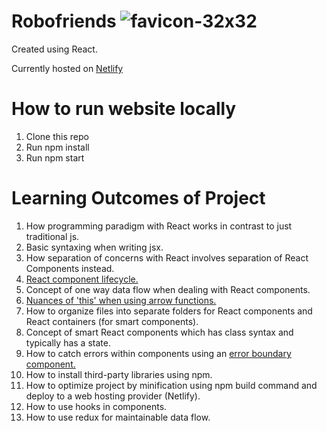 # Robofriends ![favicon-32x32](https://user-images.githubusercontent.com/103726434/174033914-1d3a9ccc-4a69-4af7-ba3f-f723422b8d3b.png)

Created using React.

Currently hosted on [Netlify](https://weird-robofriends.netlify.app/)

# How to run website locally 

1. Clone this repo
2. Run npm install
3. Run npm start

# Learning Outcomes of Project

1. How programming paradigm with React works in contrast to just traditional js.
2. Basic syntaxing when writing jsx.
3. How separation of concerns with React involves separation of React Components instead.
4. [React component lifecycle.](https://reactjs.org/docs/react-component.html)
5. Concept of one way data flow when dealing with React components.
6. [Nuances of 'this' when using arrow functions.](https://reactjs.org/docs/handling-events.html)
7. How to organize files into separate folders for React components and React containers (for smart components).
8. Concept of smart React components which has class syntax and typically has a state.
9. How to catch errors within components using an [error boundary component.](https://reactjs.org/docs/error-boundaries.html)
10. How to install third-party libraries using npm.
11. How to optimize project by minification using npm build command and deploy to a web hosting provider (Netlify).
12. How to use hooks in components.
13. How to use redux for maintainable data flow.
